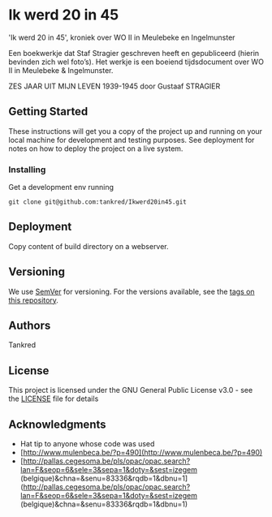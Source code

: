 # Ik werd 20 in 45

'Ik werd 20 in 45', kroniek over WO II in Meulebeke en Ingelmunster

Een boekwerkje dat Staf Stragier geschreven heeft en gepubliceerd (hierin bevinden zich wel foto’s). 
Het werkje is een boeiend tijdsdocument over WO II in Meulebeke & Ingelmunster. 

ZES JAAR UIT MIJN LEVEN 1939-1945 door Gustaaf STRAGIER

## Getting Started

These instructions will get you a copy of the project up and running on your local machine for development and testing purposes. See deployment for notes on how to deploy the project on a live system.

### Installing

Get a development env running

```
git clone git@github.com:tankred/Ikwerd20in45.git
```

## Deployment

Copy content of build directory on a webserver.

## Versioning

We use [SemVer](http://semver.org/) for versioning. For the versions available, see the [tags on this repository](https://github.com/tankred/Ikwerd20in45/tags). 

## Authors

Tankred

## License

This project is licensed under the GNU General Public License v3.0 - see the [LICENSE](LICENSE) file for details

## Acknowledgments

* Hat tip to anyone whose code was used
* [http://www.mulenbeca.be/?p=490](http://www.mulenbeca.be/?p=490)
* [http://pallas.cegesoma.be/pls/opac/opac.search?lan=F&seop=6&sele=3&sepa=1&doty=&sest=izegem \(belgique\)&chna=&senu=83336&rqdb=1&dbnu=1](http://pallas.cegesoma.be/pls/opac/opac.search?lan=F&seop=6&sele=3&sepa=1&doty=&sest=izegem \(belgique\)&chna=&senu=83336&rqdb=1&dbnu=1)


